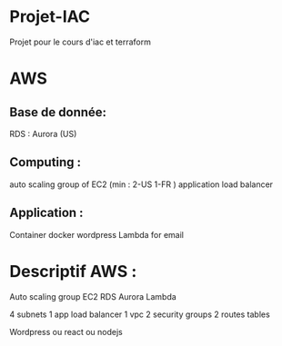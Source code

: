 # Projet-IAC
Projet pour le cours d'iac et terraform

# AWS
## Base de donnée:
  RDS : Aurora (US)
  
## Computing :
  auto scaling group of EC2 (min : 2-US 1-FR ) 
  application load balancer

## Application : 
  Container docker wordpress
  Lambda for email
  
# Descriptif AWS :

Auto scaling group EC2
RDS Aurora
Lambda


4 subnets
1 app load balancer
1 vpc
2 security groups
2 routes tables

Wordpress ou react ou nodejs
